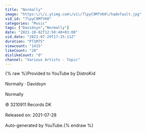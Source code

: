 ```yaml
---
title: "Normally"
image: "https:\/\/i.ytimg.com\/vi\/7lpyC9MfV60\/hqdefault.jpg"
vid_id: "7lpyC9MfV60"
categories: "Music"
tags: ["Davidsyn","Normally"]
date: "2021-10-02T12:50:40+03:00"
vid_date: "2021-07-29T17:35:11Z"
duration: "PT1M7S"
viewcount: "1415"
likeCount: "28"
dislikeCount: "0"
channel: "Various Artists - Topic"
---
```

{% raw %}Provided to YouTube by DistroKid<br /><br />Normally · Davidsyn<br /><br />Normally<br /><br />℗ 3210911 Records DK<br /><br />Released on: 2021-07-28<br /><br />Auto-generated by YouTube.{% endraw %}
